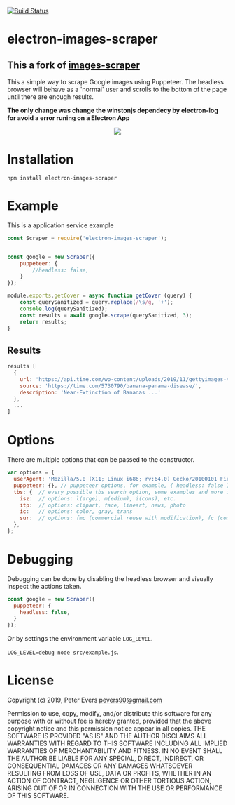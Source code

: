[![Build Status](https://travis-ci.com/pevers/images-scraper.svg?branch=master)](https://travis-ci.com/pevers/images-scraper)

# electron-images-scraper 


## **This a fork of [images-scraper](https://github.com/pevers/images-scraper)**

This a simple way to scrape Google images using Puppeteer. The headless browser will behave as a 'normal' user and scrolls to the bottom of the page until there are enough results.

**The only change was change the winstonjs dependecy by electron-log for avoid a error runing on a Electron App** 


<p align="center">
    <img src="https://media.giphy.com/media/WSqsRhuPWPTrYtXAiN/giphy.gif">
</p>

# Installation

`npm install electron-images-scraper`

# Example 

This is a application service example 

```js
const Scraper = require('electron-images-scraper');


const google = new Scraper({
    puppeteer: {
        //headless: false,
    }
});

module.exports.getCover = async function getCover (query) {
    const querySanitized = query.replace(/\s/g, '+');
    console.log(querySanitized);
    const results = await google.scrape(querySanitized, 3);
    return results;
}
```


## Results

```js
results [
  {
    url: 'https://api.time.com/wp-content/uploads/2019/11/gettyimages-459761948.jpg?quality=85&crop=0px%2C74px%2C1024px%2C536px&resize=1200%2C628&strip',
    source: 'https://time.com/5730790/banana-panama-disease/',
    description: 'Near-Extinction of Bananas ...'
  },
  ...
]
```


# Options

There are multiple options that can be passed to the constructor.

```js
var options = {
  userAgent: 'Mozilla/5.0 (X11; Linux i686; rv:64.0) Gecko/20100101 Firefox/64.0', // the user agent
  puppeteer: {}, // puppeteer options, for example, { headless: false }
  tbs: {  // every possible tbs search option, some examples and more info: http://jwebnet.net/advancedgooglesearch.html
    isz:  // options: l(arge), m(edium), i(cons), etc.
    itp:  // options: clipart, face, lineart, news, photo
    ic:   // options: color, gray, trans
    sur:  // options: fmc (commercial reuse with modification), fc (commercial reuse), fm (noncommercial reuse with modification), f (noncommercial reuse)
  }, 
};
```

# Debugging
Debugging can be done by disabling the headless browser and visually inspect the actions taken.

```js
const google = new Scraper({
  puppeteer: {
    headless: false,
  }
});
```

Or by settings the environment variable `LOG_LEVEL`.

`LOG_LEVEL=debug node src/example.js`.

# License

Copyright (c) 2019, Peter Evers <pevers90@gmail.com>

Permission to use, copy, modify, and/or distribute this software for any purpose with or without fee is hereby granted, provided that the above copyright notice and this permission notice appear in all copies.
THE SOFTWARE IS PROVIDED "AS IS" AND THE AUTHOR DISCLAIMS ALL WARRANTIES WITH REGARD TO THIS SOFTWARE INCLUDING ALL IMPLIED WARRANTIES OF MERCHANTABILITY AND FITNESS. IN NO EVENT SHALL THE AUTHOR BE LIABLE FOR ANY SPECIAL, DIRECT, INDIRECT, OR CONSEQUENTIAL DAMAGES OR ANY DAMAGES WHATSOEVER RESULTING FROM LOSS OF USE, DATA OR PROFITS, WHETHER IN AN ACTION OF CONTRACT, NEGLIGENCE OR OTHER TORTIOUS ACTION, ARISING OUT OF OR IN CONNECTION WITH THE USE OR PERFORMANCE OF THIS SOFTWARE.
